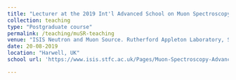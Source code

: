 ```yaml
---
title: "Lecturer at the 2019 Int'l Advanced School on Muon Spectroscopy"
collection: teaching
type: "Postgraduate course"
permalink: /teaching/muSR-teaching
venue: "ISIS Neutron and Muon Source. Rutherford Appleton Laboratory, STFC"
date: 20-08-2019 
location: "Harwell, UK"
school url: 'https://www.isis.stfc.ac.uk/Pages/Muon-Spectroscopy-Advanced-School.aspx'

---
```

